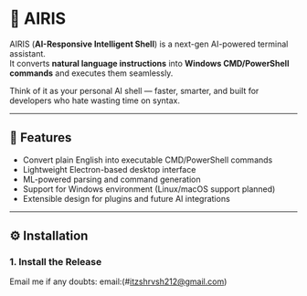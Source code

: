 # 🧠 AIRIS

AIRIS (**AI-Responsive Intelligent Shell**) is a next-gen AI-powered terminal assistant.  
It converts **natural language instructions** into **Windows CMD/PowerShell commands** and executes them seamlessly.  

Think of it as your personal AI shell — faster, smarter, and built for developers who hate wasting time on syntax.

---

## 📌 Features
- Convert plain English into executable CMD/PowerShell commands  
- Lightweight Electron-based desktop interface  
- ML-powered parsing and command generation  
- Support for Windows environment (Linux/macOS support planned)  
- Extensible design for plugins and future AI integrations  

---

## ⚙️ Installation

### 1. Install the Release


Email me if any doubts:
email:(#itzshrvsh212@gmail.com)

